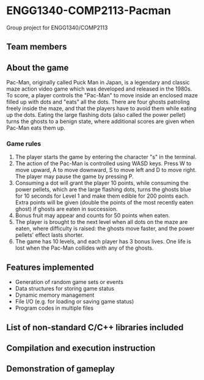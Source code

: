 # ENGG1340-COMP2113-Pacman
Group project for ENGG1340/COMP2113 

## Team members

## About the game

Pac-Man, originally called Puck Man in Japan, is a legendary and classic maze action video game which was developed and released in the 1980s. To score, a player controls the "Pac-Man" to move inside an enclosed maze filled up with dots and "eats" all the dots. There are four ghosts patroling freely inside the maze, and that the players have to avoid them while eating up the dots. Eating the large flashing dots (also called the power pellet) turns the ghosts to a benign state, where additional scores are given when Pac-Man eats them up.

### Game rules

1. The player starts the game by entering the character "s" in the terminal.
2. The action of the Pac-Man is controlled using WASD keys. Press W to move upward, A to move downward, S to move left and D to move right. The player may pause the game by pressing P.
3. Consuming a dot will grant the player 10 points, while consuming the power pellets, which are the large flashing dots, turns the ghosts blue for 10 seconds for Level 1 and make them edible for 200 points each. Extra points will be given (double the points of the most recently eaten ghost) if ghosts are eaten in succession.
4. Bonus fruit may appear and counts for 50 points when eaten.
5. The player is brought to the next level when all dots on the maze are eaten, where difficulty is raised: the ghosts move faster, and the power pellets' effect lasts shorter.
6. The game has 10 levels, and each player has 3 bonus lives. One life is lost when the Pac-Man collides with any of the ghosts.


## Features implemented
* Generation of random game sets or events
* Data structures for storing game status
* Dynamic memory management
* File I/O (e.g. for loading or saving game status)
* Program codes in multiple files

## List of non-standard C/C++ libraries included

## Compilation and execution instruction

## Demonstration of gameplay

